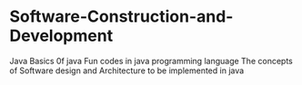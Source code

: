 # Software-Construction-and-Development
Java
Basics 0f java 
Fun codes in java programming language
The concepts of Software design and Architecture to be implemented in java  
